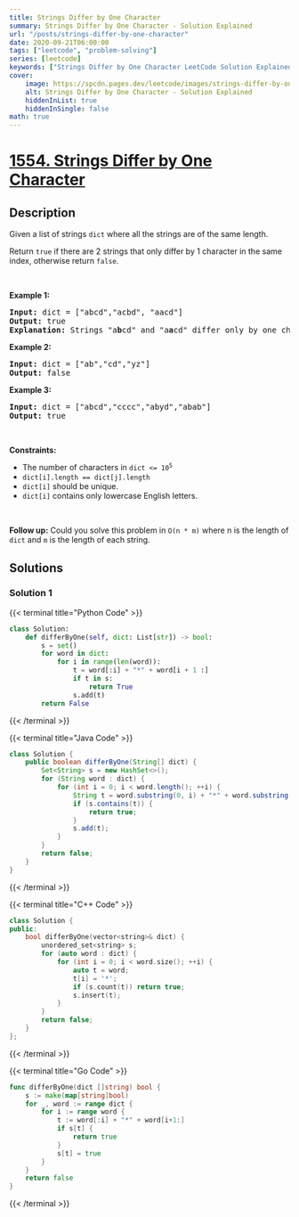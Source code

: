 ```yaml
---
title: Strings Differ by One Character
summary: Strings Differ by One Character - Solution Explained
url: "/posts/strings-differ-by-one-character"
date: 2020-09-21T06:00:00
tags: ["leetcode", "problem-solving"]
series: [leetcode]
keywords: ["Strings Differ by One Character LeetCode Solution Explained in all languages", "1554", "leetcode question 1554", "Strings Differ by One Character", "LeetCode", "leetcode solution in Python3 C++ Java Go PHP Ruby Swift TypeScript Rust C# JavaScript C", "GeeksforGeeks", "InterviewBit", "Coding Ninjas", "HackerRank", "HackerEarth", "CodeChef", "TopCoder", "AlgoExpert", "freeCodeCamp", "Codeforces", "GitHub", "AtCoder", "Samir Paul"]
cover:
    image: https://spcdn.pages.dev/leetcode/images/strings-differ-by-one-character.webp
    alt: Strings Differ by One Character - Solution Explained
    hiddenInList: true
    hiddenInSingle: false
math: true
---
```



# [1554. Strings Differ by One Character](https://leetcode.com/problems/strings-differ-by-one-character)


## Description

<p>Given a list of strings <code>dict</code> where all the strings are of the same length.</p>

<p>Return <code>true</code> if there are 2 strings that only differ by 1 character in the same index, otherwise return <code>false</code>.</p>

<p>&nbsp;</p>
<p><strong class="example">Example 1:</strong></p>

<pre>
<strong>Input:</strong> dict = [&quot;abcd&quot;,&quot;acbd&quot;, &quot;aacd&quot;]
<strong>Output:</strong> true
<strong>Explanation:</strong> Strings &quot;a<strong>b</strong>cd&quot; and &quot;a<strong>a</strong>cd&quot; differ only by one character in the index 1.
</pre>

<p><strong class="example">Example 2:</strong></p>

<pre>
<strong>Input:</strong> dict = [&quot;ab&quot;,&quot;cd&quot;,&quot;yz&quot;]
<strong>Output:</strong> false
</pre>

<p><strong class="example">Example 3:</strong></p>

<pre>
<strong>Input:</strong> dict = [&quot;abcd&quot;,&quot;cccc&quot;,&quot;abyd&quot;,&quot;abab&quot;]
<strong>Output:</strong> true
</pre>

<p>&nbsp;</p>
<p><strong>Constraints:</strong></p>

<ul>
	<li>The number of characters in <code>dict &lt;= 10<sup>5</sup></code></li>
	<li><code>dict[i].length == dict[j].length</code></li>
	<li><code>dict[i]</code> should be unique.</li>
	<li><code>dict[i]</code> contains only lowercase English letters.</li>
</ul>

<p>&nbsp;</p>
<p><strong>Follow up:</strong> Could you solve this problem in <code>O(n * m)</code> where n is the length of <code>dict</code> and <code>m</code> is the length of each string.</p>

## Solutions

### Solution 1

<!-- tabs:start -->

{{< terminal title="Python Code" >}}
```python
class Solution:
    def differByOne(self, dict: List[str]) -> bool:
        s = set()
        for word in dict:
            for i in range(len(word)):
                t = word[:i] + "*" + word[i + 1 :]
                if t in s:
                    return True
                s.add(t)
        return False
```
{{< /terminal >}}

{{< terminal title="Java Code" >}}
```java
class Solution {
    public boolean differByOne(String[] dict) {
        Set<String> s = new HashSet<>();
        for (String word : dict) {
            for (int i = 0; i < word.length(); ++i) {
                String t = word.substring(0, i) + "*" + word.substring(i + 1);
                if (s.contains(t)) {
                    return true;
                }
                s.add(t);
            }
        }
        return false;
    }
}
```
{{< /terminal >}}

{{< terminal title="C++ Code" >}}
```cpp
class Solution {
public:
    bool differByOne(vector<string>& dict) {
        unordered_set<string> s;
        for (auto word : dict) {
            for (int i = 0; i < word.size(); ++i) {
                auto t = word;
                t[i] = '*';
                if (s.count(t)) return true;
                s.insert(t);
            }
        }
        return false;
    }
};
```
{{< /terminal >}}

{{< terminal title="Go Code" >}}
```go
func differByOne(dict []string) bool {
	s := make(map[string]bool)
	for _, word := range dict {
		for i := range word {
			t := word[:i] + "*" + word[i+1:]
			if s[t] {
				return true
			}
			s[t] = true
		}
	}
	return false
}
```
{{< /terminal >}}

<!-- tabs:end -->

<!-- end -->
